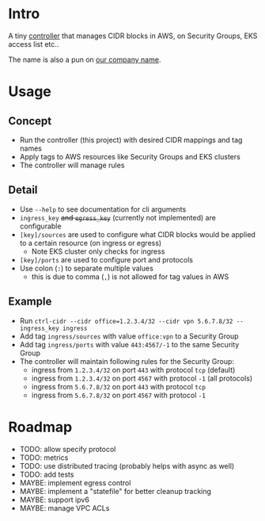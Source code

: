 # Intro

A tiny [controller](https://kubernetes.io/docs/concepts/architecture/controller/) that manages CIDR blocks in AWS, on Security Groups, EKS access list etc..

The name is also a pun on [our company name](https://controlant.com/).

# Usage

## Concept

- Run the controller (this project) with desired CIDR mappings and tag names
- Apply tags to AWS resources like Security Groups and EKS clusters
- The controller will manage rules

## Detail

- Use `--help` to see documentation for cli arguments
- `ingress_key` ~~and `egress_key`~~ (currently not implemented) are configurable
- `[key]/sources` are used to configure what CIDR blocks would be applied to a certain resource (on ingress or egress)
  - Note EKS cluster only checks for ingress
- `[key]/ports` are used to configure port and protocols
- Use colon (`:`) to separate multiple values
  - this is due to comma (`,`) is not allowed for tag values in AWS

## Example

- Run `ctrl-cidr --cidr office=1.2.3.4/32 --cidr vpn 5.6.7.8/32 --ingress_key ingress`
- Add tag `ingress/sources` with value `office:vpn` to a Security Group
- Add tag `ingress/ports` with value `443:4567/-1` to the same Security Group
- The controller will maintain following rules for the Security Group:
  - ingress from `1.2.3.4/32` on port `443` with protocol `tcp` (default)
  - ingress from `1.2.3.4/32` on port `4567` with protocol `-1` (all protocols)
  - ingress from `5.6.7.8/32` on port `443` with protocol `tcp`
  - ingress from `5.6.7.8/32` on port `4567` with protocol `-1`

# Roadmap

- TODO: allow specify protocol
- TODO: metrics
- TODO: use distributed tracing (probably helps with async as well)
- TODO: add tests
- MAYBE: implement egress control
- MAYBE: implement a "statefile" for better cleanup tracking
- MAYBE: support ipv6
- MAYBE: manage VPC ACLs
